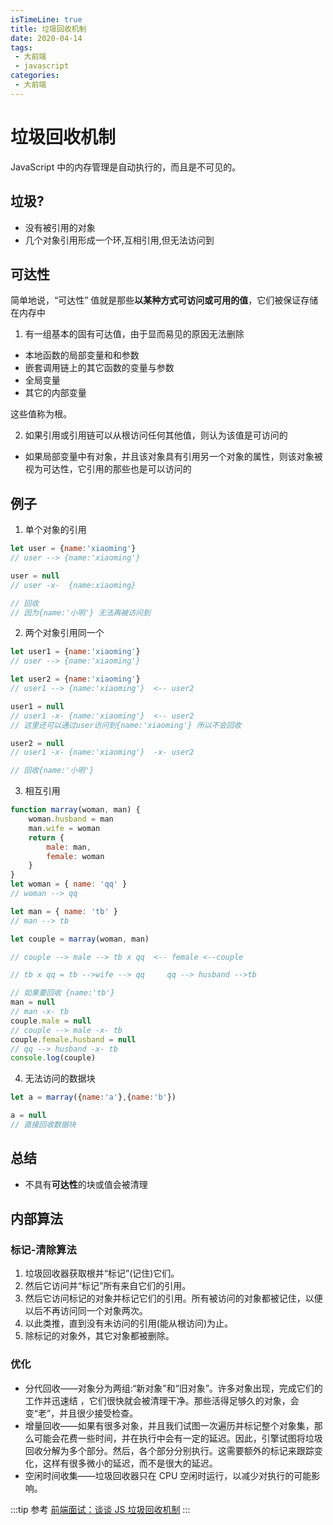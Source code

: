 ```yaml
---
isTimeLine: true
title: 垃圾回收机制
date: 2020-04-14
tags:
 - 大前端
 - javascript
categories:
 - 大前端
---
```

# 垃圾回收机制

JavaScript 中的内存管理是自动执行的，而且是不可见的。
## 垃圾?
* 没有被引用的对象
* 几个对象引用形成一个环,互相引用,但无法访问到

## 可达性
简单地说，“可达性” 值就是那些**以某种方式可访问或可用的值**，它们被保证存储在内存中
1. 有一组基本的固有可达值，由于显而易见的原因无法删除
* 本地函数的局部变量和和参数
* 嵌套调用链上的其它函数的变量与参数
* 全局变量
* 其它的内部变量

这些值称为根。

2. 如果引用或引用链可以从根访问任何其他值，则认为该值是可访问的
* 如果局部变量中有对象，并且该对象具有引用另一个对象的属性，则该对象被视为可达性，它引用的那些也是可以访问的

## 例子
1. 单个对象的引用
```js
let user = {name:'xiaoming'}
// user --> {name:'xiaoming'}

user = null
// user -x-  {name:xiaoming}

// 回收
// 因为{name:'小明'} 无法再被访问到
```
2. 两个对象引用同一个
```js
let user1 = {name:'xiaoming'}
// user --> {name:'xiaoming'}

let user2 = {name:'xiaoming'}
// user1 --> {name:'xiaoming'}  <-- user2

user1 = null
// user1 -x- {name:'xiaoming'}  <-- user2
// 这里还可以通过user访问到{name:'xiaoming'} 所以不会回收

user2 = null
// user1 -x- {name:'xiaoming'}  -x- user2

// 回收{name:'小明'}
```

3. 相互引用
```js
function marray(woman, man) {
    woman.husband = man
    man.wife = woman
    return {
        male: man,
        female: woman
    }
}
let woman = { name: 'qq' }
// woman --> qq

let man = { name: 'tb' }
// man --> tb

let couple = marray(woman, man)

// couple --> male --> tb x qq  <-- female <--couple

// tb x qq = tb -->wife --> qq     qq --> husband -->tb

// 如果要回收 {name:'tb'}
man = null
// man -x- tb
couple.male = null
// couple --> male -x- tb
couple.female.husband = null
// qq --> husband -x- tb
console.log(couple)
```
4. 无法访问的数据块
```js
let a = marray({name:'a'},{name:'b'})

a = null
// 直接回收数据块 
```

## 总结
* 不具有**可达性**的块或值会被清理

## 内部算法
### 标记-清除算法
1. 垃圾回收器获取根并“标记”(记住)它们。
2. 然后它访问并“标记”所有来自它们的引用。
3. 然后它访问标记的对象并标记它们的引用。所有被访问的对象都被记住，以便以后不再访问同一个对象两次。
4. 以此类推，直到没有未访问的引用(能从根访问)为止。
5. 除标记的对象外，其它对象都被删除。

### 优化
* 分代回收——对象分为两组:“新对象”和“旧对象”。许多对象出现，完成它们的工作并迅速结 ，它们很快就会被清理干净。那些活得足够久的对象，会变“老”，并且很少接受检查。
* 增量回收——如果有很多对象，并且我们试图一次遍历并标记整个对象集，那么可能会花费一些时间，并在执行中会有一定的延迟。因此，引擎试图将垃圾回收分解为多个部分。然后，各个部分分别执行。这需要额外的标记来跟踪变化，这样有很多微小的延迟，而不是很大的延迟。
* 空闲时间收集——垃圾回收器只在 CPU 空闲时运行，以减少对执行的可能影响。

:::tip 参考
[前端面试：谈谈 JS 垃圾回收机制](https://segmentfault.com/a/1190000018605776?utm_source=tag-newest#item-1)
:::

<comment/>
<tongji/>
